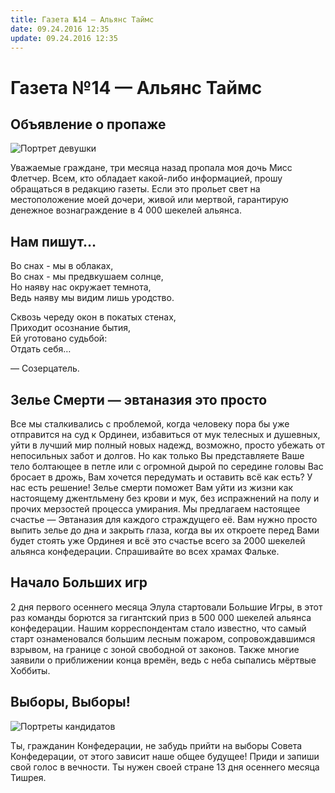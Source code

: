 ```yaml
---
title: Газета №14 — Альянс Таймс
date: 09.24.2016 12:35
update: 09.24.2016 12:35
---
```

 
# Газета №14 — Альянс Таймс

<!-- more --> 

## Объявление о пропаже

![Портрет девушки](/images/newspaper-14-1.jpg)

Уважаемые граждане, три месяца назад пропала моя дочь Мисс Флетчер. Всем, кто обладает какой-либо информацией, прошу обращаться в редакцию газеты. Если это прольет свет на местоположение моей дочери, живой или мертвой, гарантирую денежное вознаграждение в 
4 000 шекелей альянса.

## Нам пишут…

Во снах - мы в облаках,   
Во снах - мы предвкушаем солнце,  
Но наяву нас окружает темнота,  
Ведь наяву мы видим лишь уродство.  

Сквозь череду окон в покатых стенах,  
Приходит осознание бытия,  
Ей уготовано судьбой:  
Отдать себя…  

— Созерцатель.

## Зелье Смерти — эвтаназия это просто

Все мы сталкивались с проблемой, когда человеку пора бы уже отправится на суд к Ординеи, избавиться от мук телесных и душевных, уйти в лучший мир полный новых надежд, возможно, просто убежать от непосильных забот и долгов. Но как только Вы представляете Ваше тело болтающее в петле или с огромной дырой по середине головы Вас бросает в дрожь, Вам хочется передумать и оставить всё как есть? У нас есть решение! Зелье смерти поможет Вам уйти из жизни как настоящему джентльмену без крови и мук, без испражнений на полу и прочих мерзостей процесса умирания. Мы предлагаем настоящее счастье — Эвтаназия для каждого страждущего её. Вам нужно просто выпить зелье до дна и закрыть глаза, когда вы их откроете перед Вами будет стоять уже Ординея и всё это счастье всего за 2000 шекелей альянса конфедерации. Спрашивайте во всех храмах Фальке.

## Начало Больших игр

2 дня первого осеннего месяца Элула стартовали Большие Игры, в этот раз команды борются за гигантский приз в 500 000 шекелей альянса конфедерации.  Нашим корреспондентам стало известно, что самый старт ознаменовался большим лесным пожаром, сопровождавшимся взрывом, на границе с зоной свободной от законов. Также многие заявили о приближении конца времён, ведь с неба сыпались мёртвые Хоббиты. 

## Выборы, Выборы!

![Портреты кандидатов](/images/newspaper-14-2.jpg)

Ты, гражданин Конфедерации, не забудь прийти на выборы Совета Конфедерации, от этого зависит наше общее будущее! Приди и запиши свой голос в вечности. Ты нужен своей стране
13 дня осеннего месяца Тишрея.

